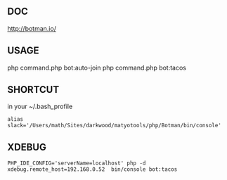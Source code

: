 DOC
---

http://botman.io/


USAGE
-----

php command.php bot:auto-join
php command.php bot:tacos

SHORTCUT
--------

in your ~/.bash_profile

    alias slack='/Users/math/Sites/darkwood/matyotools/php/Botman/bin/console'
    
XDEBUG
------

    PHP_IDE_CONFIG='serverName=localhost' php -d xdebug.remote_host=192.168.0.52  bin/console bot:tacos
